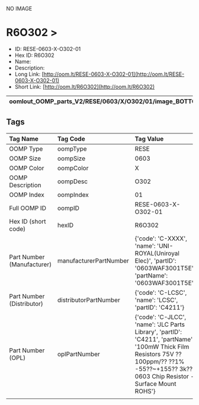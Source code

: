 


  
NO IMAGE  
# R6O302 > 

- ID: RESE-0603-X-O302-01
- Hex ID: R6O302
- Name: 
- Description: 
- Long Link: [http://oom.lt/RESE-0603-X-O302-01](http://oom.lt/RESE-0603-X-O302-01)
- Short Link: [http://oom.lt/R6O302](http://oom.lt/R6O302)
  

|oomlout_OOMP_parts_V2/RESE/0603/X/O302/01/image_BOTTOM.jpg|oomlout_OOMP_parts_V2/RESE/0603/X/O302/01/image_Re.jpg|||
| :---: | :---: | :---: | :---: |

## Tags
  

|Tag Name|Tag Code|Tag Value|
| :--- | :--- | :--- |
|OOMP Type|oompType|RESE|
|OOMP Size|oompSize|0603|
|OOMP Color|oompColor|X|
|OOMP Description|oompDesc|O302|
|OOMP Index|oompIndex|01|
|Full OOMP ID|oompID|RESE-0603-X-O302-01|
|Hex ID (short code)|hexID|R6O302|
|Part Number (Manufacturer)|manufacturerPartNumber|{'code': 'C-XXXX', 'name': 'UNI-ROYAL(Uniroyal Elec)', 'partID': '0603WAF3001T5E', 'partName': '0603WAF3001T5E'}|
|Part Number (Distributor)|distributorPartNumber|{'code': 'C-LCSC', 'name': 'LCSC', 'partID': 'C4211'}|
|Part Number (OPL)|oplPartNumber|{'code': 'C-JLCC', 'name': 'JLC Parts Library', 'partID': 'C4211', 'partName': '100mW Thick Film Resistors 75V ??100ppm/?? ??1% -55??~+155?? 3k?? 0603  Chip Resistor - Surface Mount ROHS'}|
||||
